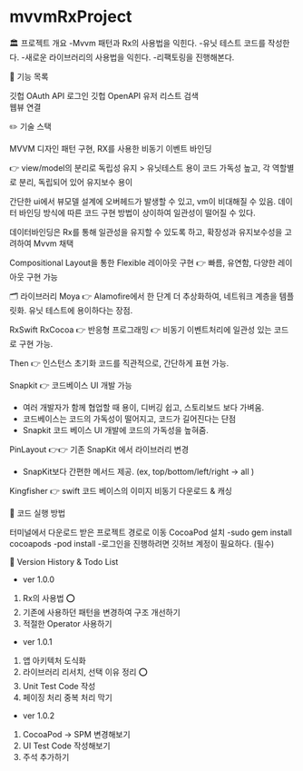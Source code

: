 # mvvmRxProject


🏛️ 프로젝트 개요
-Mvvm 패턴과 Rx의 사용법을 익힌다.
-유닛 테스트 코드를 작성한다.
-새로운 라이브러리의 사용법을 익힌다. 
-리팩토링을 진행해본다. 


📖 기능 목록 

깃헙 OAuth API 로그인
깃헙 OpenAPI 유저 리스트 검색  
웹뷰 연결 

✏️ 기술 스택

MVVM 디자인 패턴 구현, RX를 사용한 비동기 이벤트 바인딩

👉 view/model의 분리로 독립성 유지 > 유닛테스트 용이
코드 가독성 높고, 각 역할별로 분리, 독립되어 있어 유지보수 용이

간단한 ui에서 뷰모델 설계에 오버헤드가 발생할 수 있고, vm이 비대해질 수 있음.
데이터 바인딩 방식에 따른 코드 구현 방법이 상이하여 일관성이 떨어질 수 있다. 

데이터바인딩은 Rx를 통해 일관성을 유지할 수 있도록 하고, 확장성과 유지보수성을 고려하여 Mvvm 채택 


Compositional Layout을 통한 Flexible 레이아웃 구현
👉 빠름, 유연함, 다양한 레이아웃 구현 가능


🗂️ 라이브러리
Moya
👉 Alamofire에서 한 단계 더 추상화하여, 네트워크 계층을 템플릿화. 
유닛 테스트에 용이하다는 장점.

RxSwift
RxCocoa
👉 반응형 프로그래밍 
👉 비동기 이벤트처리에 일관성 있는 코드로 구현 가능.  

Then
👉 인스턴스 초기화 코드를 직관적으로, 간단하게 표현 가능.

Snapkit
👉 코드베이스 UI 개발 가능 
- 여러 개발자가 함께 협업할 때 용이, 디버깅 쉽고, 스토리보드 보다 가벼움.
- 코드베이스는 코드의 가독성이 떨어지고, 코드가 길어진다는 단점 
- Snapkit 코드 베이스 UI 개발에 코드의 가독성을 높혀줌.

PinLayout
👉👉 기존 SnapKit 에서 라이브러리 변경 
- SnapKit보다 간편한 메서드 제공. (ex, top/bottom/left/right -> all )


Kingfisher
👉 swift 코드 베이스의 이미지 비동기 다운로드 & 캐싱


🔐 코드 실행 방법 

터미널에서 다운로드 받은 프로젝트 경로로 이동 
CocoaPod 설치 
-sudo gem install cocoapods
-pod install
-로그인을 진행하려면 깃허브 계정이 필요하다. (필수)


📝 Version History & Todo List 
 
- ver 1.0.0
1. Rx의 사용법 ⭕️
2. 기존에 사용하던 패턴을 변경하여 구조 개선하기
3. 적절한 Operator 사용하기  
 
- ver 1.0.1
1. 앱 아키텍처 도식화
2. 라이브러리 리서치, 선택 이유 정리 ⭕️  
3. Unit Test Code 작성
4. 페이징 처리 중복 처리 막기 

- ver 1.0.2
1. CocoaPod -> SPM 변경해보기 
2. UI Test Code 작성해보기 
3. 주석 추가하기 


